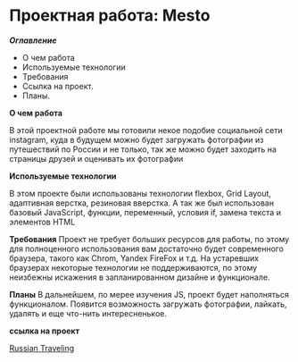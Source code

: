 # Проектная работа: Mesto

***Оглавление***
* О чем работа
* Используемые технологии
* Требования
* Ссылка на проект.
* Планы.

**О чем работа**

В этой проектной работе мы готовили некое подобие социальной сети instagram, куда в будущем можно будет загружать фотографии из путешествий по России и не только, так же можно будет заходить на страницы друзей и оценивать их фотографии  



**Используемые технологии**

В этом проекте были использованы технологии flexbox, Grid Layout, адаптивная верстка, резиновая вверстка. А так же был использован базовый JavaScript, функции, переменный, условия if, замена текста и элементов HTML


**Требования**
Проект не требует больших ресурсов для работы, по этому для полноценного использования вам достаточно будет современного браузера, такого как Chrom, Yandex FireFox и т.д. На устаревших браузерах некоторые технологии не поддерживаются, по этому неизбежны искажения в запланированном дизайне и функционале.  


**Планы**
В дальнейшем, по мерее изучения JS, проект будет наполняться функционалом. Появится возможность загружать фотографии, лайкать, удалять и еще что-нить интересненькое.

**ссылка на проект**

[Russian Traveling](https://dinosaurcreative.github.io/russian-travel/)


